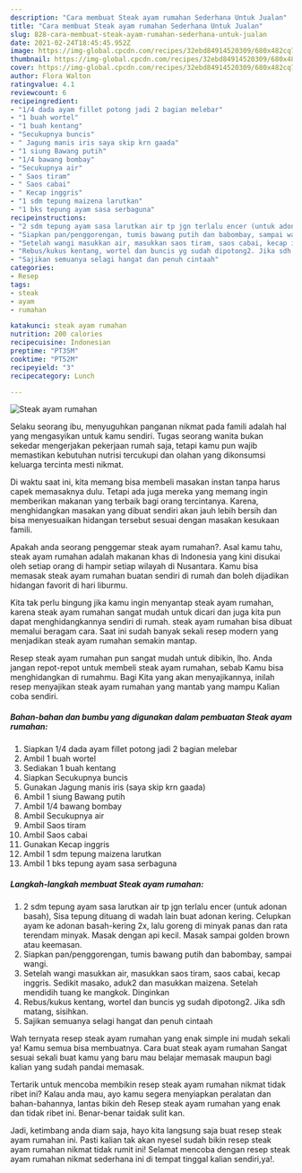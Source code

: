 ```yaml
---
description: "Cara membuat Steak ayam rumahan Sederhana Untuk Jualan"
title: "Cara membuat Steak ayam rumahan Sederhana Untuk Jualan"
slug: 828-cara-membuat-steak-ayam-rumahan-sederhana-untuk-jualan
date: 2021-02-24T18:45:45.952Z
image: https://img-global.cpcdn.com/recipes/32ebd84914520309/680x482cq70/steak-ayam-rumahan-foto-resep-utama.jpg
thumbnail: https://img-global.cpcdn.com/recipes/32ebd84914520309/680x482cq70/steak-ayam-rumahan-foto-resep-utama.jpg
cover: https://img-global.cpcdn.com/recipes/32ebd84914520309/680x482cq70/steak-ayam-rumahan-foto-resep-utama.jpg
author: Flora Walton
ratingvalue: 4.1
reviewcount: 6
recipeingredient:
- "1/4 dada ayam fillet potong jadi 2 bagian melebar"
- "1 buah wortel"
- "1 buah kentang"
- "Secukupnya buncis"
- " Jagung manis iris saya skip krn gaada"
- "1 siung Bawang putih"
- "1/4 bawang bombay"
- "Secukupnya air"
- " Saos tiram"
- " Saos cabai"
- " Kecap inggris"
- "1 sdm tepung maizena larutkan"
- "1 bks tepung ayam sasa serbaguna"
recipeinstructions:
- "2 sdm tepung ayam sasa larutkan air tp jgn terlalu encer (untuk adonan basah), Sisa tepung dituang di wadah lain buat adonan kering. Celupkan ayam ke adonan basah-kering 2x, lalu goreng di minyak panas dan rata terendam minyak. Masak dengan api kecil. Masak sampai golden brown atau keemasan."
- "Siapkan pan/penggorengan, tumis bawang putih dan babombay, sampai wangi."
- "Setelah wangi masukkan air, masukkan saos tiram, saos cabai, kecap inggris. Sedikit masako, aduk2 dan masukkan maizena. Setelah mendidih tuang ke mangkok. Dinginkan"
- "Rebus/kukus kentang, wortel dan buncis yg sudah dipotong2. Jika sdh matang, sisihkan."
- "Sajikan semuanya selagi hangat dan penuh cintaah"
categories:
- Resep
tags:
- steak
- ayam
- rumahan

katakunci: steak ayam rumahan 
nutrition: 200 calories
recipecuisine: Indonesian
preptime: "PT35M"
cooktime: "PT52M"
recipeyield: "3"
recipecategory: Lunch

---
```



![Steak ayam rumahan](https://img-global.cpcdn.com/recipes/32ebd84914520309/680x482cq70/steak-ayam-rumahan-foto-resep-utama.jpg)

Selaku seorang ibu, menyuguhkan panganan nikmat pada famili adalah hal yang mengasyikan untuk kamu sendiri. Tugas seorang  wanita bukan sekedar mengerjakan pekerjaan rumah saja, tetapi kamu pun wajib memastikan kebutuhan nutrisi tercukupi dan olahan yang dikonsumsi keluarga tercinta mesti nikmat.

Di waktu  saat ini, kita memang bisa membeli masakan instan tanpa harus capek memasaknya dulu. Tetapi ada juga mereka yang memang ingin memberikan makanan yang terbaik bagi orang tercintanya. Karena, menghidangkan masakan yang dibuat sendiri akan jauh lebih bersih dan bisa menyesuaikan hidangan tersebut sesuai dengan masakan kesukaan famili. 



Apakah anda seorang penggemar steak ayam rumahan?. Asal kamu tahu, steak ayam rumahan adalah makanan khas di Indonesia yang kini disukai oleh setiap orang di hampir setiap wilayah di Nusantara. Kamu bisa memasak steak ayam rumahan buatan sendiri di rumah dan boleh dijadikan hidangan favorit di hari liburmu.

Kita tak perlu bingung jika kamu ingin menyantap steak ayam rumahan, karena steak ayam rumahan sangat mudah untuk dicari dan juga kita pun dapat menghidangkannya sendiri di rumah. steak ayam rumahan bisa dibuat memalui beragam cara. Saat ini sudah banyak sekali resep modern yang menjadikan steak ayam rumahan semakin mantap.

Resep steak ayam rumahan pun sangat mudah untuk dibikin, lho. Anda jangan repot-repot untuk membeli steak ayam rumahan, sebab Kamu bisa menghidangkan di rumahmu. Bagi Kita yang akan menyajikannya, inilah resep menyajikan steak ayam rumahan yang mantab yang mampu Kalian coba sendiri.

<!--inarticleads1-->

##### Bahan-bahan dan bumbu yang digunakan dalam pembuatan Steak ayam rumahan:

1. Siapkan 1/4 dada ayam fillet potong jadi 2 bagian melebar
1. Ambil 1 buah wortel
1. Sediakan 1 buah kentang
1. Siapkan Secukupnya buncis
1. Gunakan  Jagung manis iris (saya skip krn gaada)
1. Ambil 1 siung Bawang putih
1. Ambil 1/4 bawang bombay
1. Ambil Secukupnya air
1. Ambil  Saos tiram
1. Ambil  Saos cabai
1. Gunakan  Kecap inggris
1. Ambil 1 sdm tepung maizena larutkan
1. Ambil 1 bks tepung ayam sasa serbaguna




<!--inarticleads2-->

##### Langkah-langkah membuat Steak ayam rumahan:

1. 2 sdm tepung ayam sasa larutkan air tp jgn terlalu encer (untuk adonan basah), Sisa tepung dituang di wadah lain buat adonan kering. Celupkan ayam ke adonan basah-kering 2x, lalu goreng di minyak panas dan rata terendam minyak. Masak dengan api kecil. Masak sampai golden brown atau keemasan.
1. Siapkan pan/penggorengan, tumis bawang putih dan babombay, sampai wangi.
1. Setelah wangi masukkan air, masukkan saos tiram, saos cabai, kecap inggris. Sedikit masako, aduk2 dan masukkan maizena. Setelah mendidih tuang ke mangkok. Dinginkan
1. Rebus/kukus kentang, wortel dan buncis yg sudah dipotong2. Jika sdh matang, sisihkan.
1. Sajikan semuanya selagi hangat dan penuh cintaah




Wah ternyata resep steak ayam rumahan yang enak simple ini mudah sekali ya! Kamu semua bisa membuatnya. Cara buat steak ayam rumahan Sangat sesuai sekali buat kamu yang baru mau belajar memasak maupun bagi kalian yang sudah pandai memasak.

Tertarik untuk mencoba membikin resep steak ayam rumahan nikmat tidak ribet ini? Kalau anda mau, ayo kamu segera menyiapkan peralatan dan bahan-bahannya, lantas bikin deh Resep steak ayam rumahan yang enak dan tidak ribet ini. Benar-benar taidak sulit kan. 

Jadi, ketimbang anda diam saja, hayo kita langsung saja buat resep steak ayam rumahan ini. Pasti kalian tak akan nyesel sudah bikin resep steak ayam rumahan nikmat tidak rumit ini! Selamat mencoba dengan resep steak ayam rumahan nikmat sederhana ini di tempat tinggal kalian sendiri,ya!.

